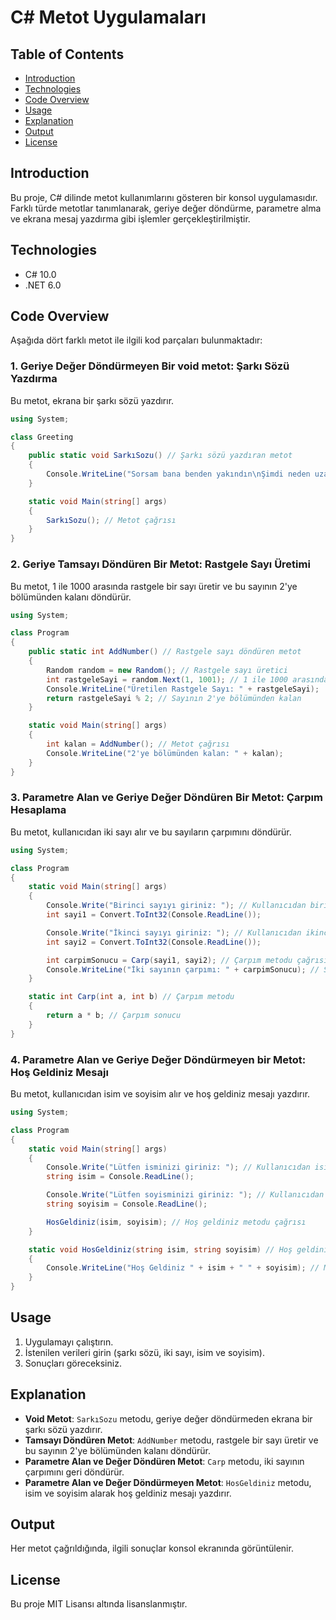 # C# Metot Uygulamaları

## Table of Contents

- [Introduction](#introduction)
- [Technologies](#technologies)
- [Code Overview](#code-overview)
- [Usage](#usage)
- [Explanation](#explanation)
- [Output](#output)
- [License](#license)

## Introduction

Bu proje, C# dilinde metot kullanımlarını gösteren bir konsol uygulamasıdır. Farklı türde metotlar tanımlanarak, geriye değer döndürme, parametre alma ve ekrana mesaj yazdırma gibi işlemler gerçekleştirilmiştir.

## Technologies

- C# 10.0
- .NET 6.0

## Code Overview

Aşağıda dört farklı metot ile ilgili kod parçaları bulunmaktadır:

### 1. Geriye Değer Döndürmeyen Bir void metot: Şarkı Sözü Yazdırma

Bu metot, ekrana bir şarkı sözü yazdırır.

```csharp
using System;

class Greeting
{
    public static void SarkıSozu() // Şarkı sözü yazdıran metot
    {
        Console.WriteLine("Sorsam bana benden yakındın\nŞimdi neden uzaktasın?\nHayal kurup hep inandırdın\nYalanın batsın, yalancısın.");
    }

    static void Main(string[] args)
    {
        SarkıSozu(); // Metot çağrısı
    }
}
```

### 2. Geriye Tamsayı Döndüren Bir Metot: Rastgele Sayı Üretimi

Bu metot, 1 ile 1000 arasında rastgele bir sayı üretir ve bu sayının 2'ye bölümünden kalanı döndürür.

```csharp
using System;

class Program
{
    public static int AddNumber() // Rastgele sayı döndüren metot
    {
        Random random = new Random(); // Rastgele sayı üretici
        int rastgeleSayi = random.Next(1, 1001); // 1 ile 1000 arasında bir rastgele sayı üret
        Console.WriteLine("Üretilen Rastgele Sayı: " + rastgeleSayi);
        return rastgeleSayi % 2; // Sayının 2'ye bölümünden kalan
    }

    static void Main(string[] args)
    {
        int kalan = AddNumber(); // Metot çağrısı
        Console.WriteLine("2'ye bölümünden kalan: " + kalan);
    }
}
```

### 3. Parametre Alan ve Geriye Değer Döndüren Bir Metot: Çarpım Hesaplama

Bu metot, kullanıcıdan iki sayı alır ve bu sayıların çarpımını döndürür.

```csharp
using System;

class Program
{
    static void Main(string[] args)
    {
        Console.Write("Birinci sayıyı giriniz: "); // Kullanıcıdan birinci sayı
        int sayi1 = Convert.ToInt32(Console.ReadLine());

        Console.Write("İkinci sayıyı giriniz: "); // Kullanıcıdan ikinci sayı
        int sayi2 = Convert.ToInt32(Console.ReadLine());

        int carpimSonucu = Carp(sayi1, sayi2); // Çarpım metodu çağrısı
        Console.WriteLine("İki sayının çarpımı: " + carpimSonucu); // Sonuç yazdırma
    }

    static int Carp(int a, int b) // Çarpım metodu
    {
        return a * b; // Çarpım sonucu
    }
}
```

### 4. Parametre Alan ve Geriye Değer Döndürmeyen bir Metot: Hoş Geldiniz Mesajı

Bu metot, kullanıcıdan isim ve soyisim alır ve hoş geldiniz mesajı yazdırır.

```csharp
using System;

class Program
{
    static void Main(string[] args)
    {
        Console.Write("Lütfen isminizi giriniz: "); // Kullanıcıdan isim
        string isim = Console.ReadLine();

        Console.Write("Lütfen soyisminizi giriniz: "); // Kullanıcıdan soyisim
        string soyisim = Console.ReadLine();

        HosGeldiniz(isim, soyisim); // Hoş geldiniz metodu çağrısı
    }

    static void HosGeldiniz(string isim, string soyisim) // Hoş geldiniz metodu
    {
        Console.WriteLine("Hoş Geldiniz " + isim + " " + soyisim); // Mesaj yazdırma
    }
}
```

## Usage

1. Uygulamayı çalıştırın.
2. İstenilen verileri girin (şarkı sözü, iki sayı, isim ve soyisim).
3. Sonuçları göreceksiniz.

## Explanation

- **Void Metot**: `SarkıSozu` metodu, geriye değer döndürmeden ekrana bir şarkı sözü yazdırır.
- **Tamsayı Döndüren Metot**: `AddNumber` metodu, rastgele bir sayı üretir ve bu sayının 2'ye bölümünden kalanı döndürür.
- **Parametre Alan ve Değer Döndüren Metot**: `Carp` metodu, iki sayının çarpımını geri döndürür.
- **Parametre Alan ve Değer Döndürmeyen Metot**: `HosGeldiniz` metodu, isim ve soyisim alarak hoş geldiniz mesajı yazdırır.

## Output

Her metot çağrıldığında, ilgili sonuçlar konsol ekranında görüntülenir.

## License

Bu proje MIT Lisansı altında lisanslanmıştır.
